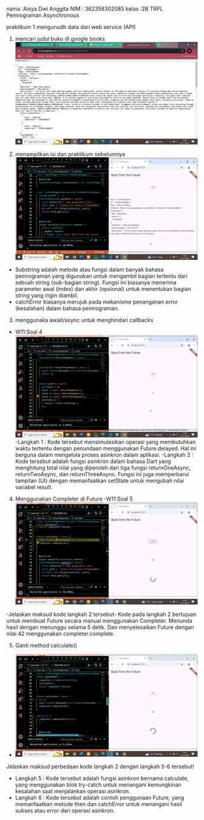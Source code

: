 nama    :Aisya Dwi Anggita
NIM : 362358302085
kelas   :2B TRPL
Pemrograman Asynchronous


praktikum 1 mengunudh data dari web service (API)

1. mencari judul buku di google books
![alt text](image-1.png)

2. menampilkan isi dari praktikum sebelumnya
![alt text](image-2.png)

- Substring adalah metode atau fungsi dalam banyak bahasa pemrograman yang digunakan untuk mengambil bagian tertentu dari sebuah string (sub-bagian string). Fungsi ini biasanya menerima parameter awal (index) dan akhir (opsional) untuk menentukan bagian string yang ingin diambil.
- catchError biasanya merujuk pada mekanisme penanganan error (kesalahan) dalam bahasa pemrograman.

3. menggunaka await/async untuk menghindari callbacks
- W11:Soal 4
![alt text](image-3.png)
-Langkah 1 :
Kode tersebut mensimulasikan operasi yang membutuhkan waktu tertentu dengan penundaan menggunakan Future.delayed. Hal ini berguna dalam mengelola proses asinkron dalam aplikasi.
-Langkah 2 : 
Kode tersebut adalah fungsi asinkron dalam bahasa Dart yang menghitung total nilai yang diperoleh dari tiga fungsi returnOneAsync, returnTwoAsync, dan returnThreeAsync. Fungsi ini juga memperbarui tampilan (UI) dengan memanfaatkan setState untuk mengubah nilai variabel result.

4. Menggunakan Completer di Future
-W11:Soal 5
![alt text](image-4.png)

-Jelaskan maksud kode langkah 2 tersebut-
Kode pada langkah 2 bertujuan untuk membuat Future secara manual menggunakan Completer. Menunda hasil dengan menunggu selama 5 detik. Dan menyelesaikan Future dengan nilai 42 menggunakan completer.complete.

5. Ganti method calculate()

- ![alt text](image-5.png)

Jelaskan maksud perbedaan kode langkah 2 dengan langkah 5-6 tersebut!
- Langkah 5 :
Kode tersebut adalah fungsi asinkron bernama calculate, yang menggunakan blok try-catch untuk menangani kemungkinan kesalahan saat menjalankan operasi asinkron.
- Langkah 6 :
Kode tersebut adalah contoh penggunaan Future, yang memanfaatkan metode then dan catchError untuk menangani hasil sukses atau error dari operasi asinkron.


